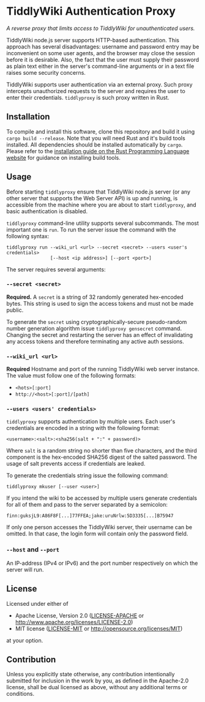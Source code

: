 # TiddlyWiki Authentication Proxy

*A reverse proxy that limits access to TiddlyWiki for unauthenticated users.*

TiddlyWiki node.js server supports HTTP-based authentication. This approach has
several disadvantages: username and password entry may be inconvenient on some
user agents, and the browser may close the session before it is desirable.
Also, the fact that the user must supply their password as plain text either in
the server's command-line arguments or in a text file raises some security
concerns.

TiddlyWiki supports user authentication via an external proxy. Such proxy
intercepts unauthorized requests to the server and requires the user to enter
their credentials. `tiddlyproxy` is such proxy written in Rust.

## Installation

To compile and install this software, clone this repository and build it using
`cargo build --release`. Note that you will need Rust and it's build tools
installed. All dependencies should be installed automatically by `cargo`.
Please refer to the [installation guide on the Rust Programming Language website](https://www.rust-lang.org/tools/install) for guidance on installing build tools.

## Usage

Before starting `tiddlyproxy` ensure that TiddlyWiki node.js server (or any
other server that supports the Web Server API) is up and running, is accessible
from the machine where you are about to start `tiddlyproxy`, and basic
authentication is disabled.

`tiddlyproxy` command-line utility supports several subcommands. The most
important one is `run`. To run the server issue the command with the following
syntax:

```
tiddlyproxy run --wiki_url <url> --secret <secret> --users <user's credentials>
                [--host <ip address>] [--port <port>]
```

The server requires several arguments:

### `--secret <secret>`

**Required.** A `secret` is a string of 32 randomly generated hex-encoded
bytes. This string is used to sign the access tokens and must not be made
public.

To generate the `secret` using cryptographically-secure pseudo-random number
generation algorithm issue `tiddlyproxy gensecret` command. Changing the secret
and restarting the server has an effect of invalidating any access tokens and
therefore terminating any active auth sessions.

### `--wiki_url <url>`

**Required** Hostname and port of the running TiddlyWiki web server instance.
The value must follow one of the following formats:

* `<hots>[:port]`
* `http://<host>[:port]/[path]`

### `--users <users' credentials>`

`tiddlyproxy` supports authentication by multiple users. Each user's
credentials are encoded in a string with the following format:

```
<username>:<salt>:<sha256(salt + ":" + password)>
```

Where `salt` is a random string no shorter than five characters, and the third
component is the hex-encoded SHA256 digest of the salted password. The usage of
salt prevents access if credentials are leaked.

To generate the credentials string issue the following command:

```
tiddlyproxy mkuser [--user <user>]
```

If you intend the wiki to be accessed by multiple users generate credentials
for all of them and pass to the server separated by a semicolon:

```finn:guksjL9:A86F8F[...]77FFEA;jake:uruNrlw:5D3335[...]B75947```

If only one person accesses the TiddlyWiki server, their username can be
omitted. In that case, the login form will contain only the password field.

### `--host` and `--port`

An IP-address (IPv4 or IPv6) and the port number respectively on which the
server will run.

## License

Licensed under either of

 * Apache License, Version 2.0 ([LICENSE-APACHE](LICENSE-APACHE) or
   http://www.apache.org/licenses/LICENSE-2.0)
 * MIT license ([LICENSE-MIT](LICENSE-MIT) or
   http://opensource.org/licenses/MIT)

at your option.

## Contribution

Unless you explicitly state otherwise, any contribution intentionally submitted
for inclusion in the work by you, as defined in the Apache-2.0 license, shall
be dual licensed as above, without any additional terms or conditions.
